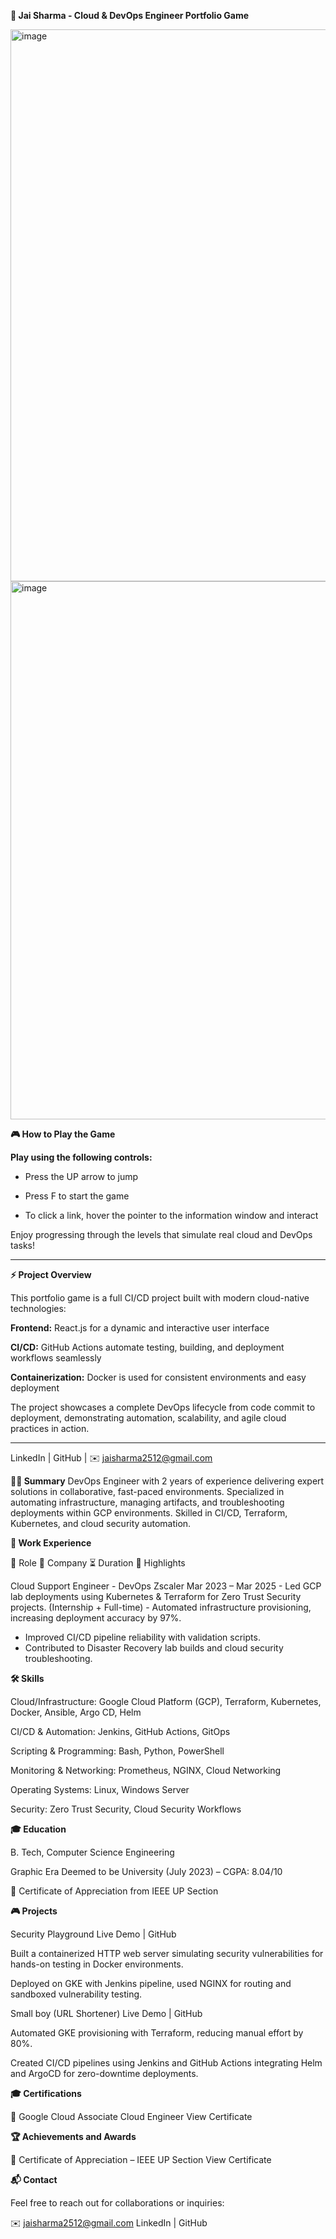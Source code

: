**🚀 Jai Sharma - Cloud & DevOps Engineer Portfolio Game**

<img width="1918" height="883" alt="image" src="https://github.com/user-attachments/assets/3e61d1b3-cb90-4d23-b822-ca63f8e00326" />


<img width="1899" height="861" alt="image" src="https://github.com/user-attachments/assets/e28bc22d-b17a-41b0-9e4c-7eea72b8a6f6" />


**🎮 How to Play the Game**


**Play using the following controls:**


- Press the UP arrow to jump

  
- Press F to start the game


- To click a link, hover the pointer to the information window and interact


Enjoy progressing through the levels that simulate real cloud and DevOps tasks!

----------------------------------------------------------------------------------------------------------------------------------------------------------------------------------


**⚡ Project Overview**

This portfolio game is a full CI/CD project built with modern cloud-native technologies:

**Frontend:** React.js for a dynamic and interactive user interface

**CI/CD:** GitHub Actions automate testing, building, and deployment workflows seamlessly

**Containerization:** Docker is used for consistent environments and easy deployment

The project showcases a complete DevOps lifecycle from code commit to deployment, demonstrating automation, scalability, and agile cloud practices in action.







------------------------------------------------------------------------------------------------------------------------------------------------------------------------------------
LinkedIn | GitHub | ✉️ jaisharma2512@gmail.com

**👨‍💻 Summary**
DevOps Engineer with 2 years of experience delivering expert solutions in collaborative, fast-paced environments. Specialized in automating infrastructure, managing artifacts, and troubleshooting deployments within GCP environments. Skilled in CI/CD, Terraform, Kubernetes, and cloud security automation.



**💼 Work Experience**

👤 Role	🏢 Company	⏳ Duration	🌟 Highlights

Cloud Support Engineer - DevOps	Zscaler	Mar 2023 – Mar 2025	- Led GCP lab deployments using Kubernetes & Terraform for Zero Trust Security projects.
(Internship + Full-time)	- Automated infrastructure provisioning, increasing deployment accuracy by 97%.
- Improved CI/CD pipeline reliability with validation scripts.
- Contributed to Disaster Recovery lab builds and cloud security troubleshooting.


  
**🛠️ Skills**


Cloud/Infrastructure: Google Cloud Platform (GCP), Terraform, Kubernetes, Docker, Ansible, Argo CD, Helm

CI/CD & Automation: Jenkins, GitHub Actions, GitOps

Scripting & Programming: Bash, Python, PowerShell

Monitoring & Networking: Prometheus, NGINX, Cloud Networking

Operating Systems: Linux, Windows Server

Security: Zero Trust Security, Cloud Security Workflows




**🎓 Education**

B. Tech, Computer Science Engineering

Graphic Era Deemed to be University (July 2023) – CGPA: 8.04/10

🏅 Certificate of Appreciation from IEEE UP Section




**🎮 Projects**

Security Playground
Live Demo | GitHub

Built a containerized HTTP web server simulating security vulnerabilities for hands-on testing in Docker environments.

Deployed on GKE with Jenkins pipeline, used NGINX for routing and sandboxed vulnerability testing.

Small boy (URL Shortener)
Live Demo | GitHub

Automated GKE provisioning with Terraform, reducing manual effort by 80%.

Created CI/CD pipelines using Jenkins and GitHub Actions integrating Helm and ArgoCD for zero-downtime deployments.

**🎓 Certifications**

🏅 Google Cloud Associate Cloud Engineer
View Certificate



**🏆 Achievements and Awards**

🏅 Certificate of Appreciation – IEEE UP Section
 View Certificate



**📬 Contact**

Feel free to reach out for collaborations or inquiries:

✉️ jaisharma2512@gmail.com
LinkedIn | GitHub
